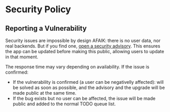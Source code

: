 # Security Policy

## Reporting a Vulnerability

Security issues are impossible by design AFAIK: there is no user data, nor real backends.
But if you find one, [open a security advisory](https://github.com/emibcn/covid/security/advisories/new).
This ensures the app can be updated before making this public, allowing users to update in that moment.

The response time may vary depending on availability. If the issue is confirmed:
- If the vulnerability is confirmed (a user can be negativelly affected): will be solved as soon as possible,
  and the advisory and the upgrade will be made public at the same time.
- If the bug exists but no user can be affected, the issue will be made public and added to the normal TODO queue list.
